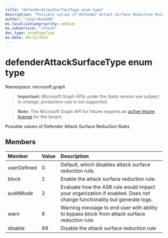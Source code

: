 ```yaml
---
title: "defenderAttackSurfaceType enum type"
description: "Possible values of Defender Attack Surface Reduction Rules"
author: "jaiprakashmb"
ms.localizationpriority: medium
ms.subservice: "intune"
doc_type: enumPageType
ms.date: 09/13/2024
---
```


# defenderAttackSurfaceType enum type

Namespace: microsoft.graph

> **Important:** Microsoft Graph APIs under the /beta version are subject to change; production use is not supported.

> **Note:** The Microsoft Graph API for Intune requires an [active Intune license](https://go.microsoft.com/fwlink/?linkid=839381) for the tenant.

Possible values of Defender Attack Surface Reduction Rules

## Members
|Member|Value|Description|
|:---|:---|:---|
|userDefined|0|Default, which disables attack surface reduction rule.|
|block|1|Enable the attack surface reduction rule.|
|auditMode|2|Evaluate how the ASR rule would impact your organization if enabled. Does not change functionality but generate logs.|
|warn|6|Warning message to end user with ability to bypass block from attack surface reduction rule.|
|disable|99|Disable the attack surface reduction rule|
